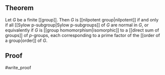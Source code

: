 ## Theorem
Let $G$ be a finite [[group]]. Then $G$ is [[nilpotent group|nilpotent]] if and only if all [[Sylow p-subgroup|Sylow p-subgroups]] of $G$ are normal in $G$, or equivalently if $G$ is [[group homomorphism|isomorphic]] to a [[direct sum of groups]] of $p$-groups, each corresponding to a prime factor of the [[order of a group|order]] of $G$.
## Proof
#write_proof 